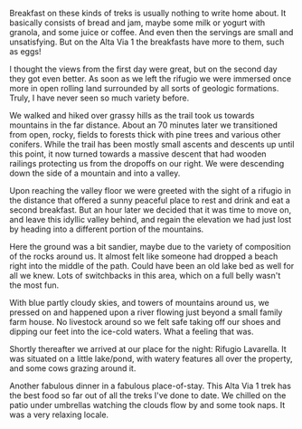 Breakfast on these kinds of treks is usually nothing to write home about. It basically consists of bread and jam, maybe some milk or yogurt with granola, and some juice or coffee. And even then the servings are small and unsatisfying. But on the Alta Via 1 the breakfasts have more to them, such as eggs!

I thought the views from the first day were great, but on the second day they got even better. As soon as we left the rifugio we were immersed once more in open rolling land surrounded by all sorts of geologic formations. Truly, I have never seen so much variety before.

We walked and hiked over grassy hills as the trail took us towards mountains in the far distance. About an 70 minutes later we transitioned from open, rocky, fields to forests thick with pine trees and various other conifers. While the trail has been mostly small ascents and descents up until this point, it now turned towards a massive descent that had wooden railings protecting us from the dropoffs on our right. We were descending down the side of a mountain and into a valley.

Upon reaching the valley floor we were greeted with the sight of a rifugio in the distance that offered a sunny peaceful place to rest and drink and eat a second breakfast. But an hour later we decided that it was time to move on, and leave this idyllic valley behind, and regain the elevation we had just lost by heading into a different portion of the mountains.

Here the ground was a bit sandier, maybe due to the variety of composition of the rocks around us. It almost felt like someone had dropped a beach right into the middle of the path. Could have been an old lake bed as well for all we knew. Lots of switchbacks in this area, which on a full belly wasn't the most fun.

With blue partly cloudy skies, and towers of mountains around us, we pressed on and happened upon a river flowing just beyond a small family farm house. No livestock around so we felt safe taking off our shoes and dipping our feet into the ice-cold waters. What a feeling that was.

Shortly thereafter we arrived at our place for the night: Rifugio Lavarella. It was situated on a little lake/pond, with watery features all over the property, and some cows grazing around it.

Another fabulous dinner in a fabulous place-of-stay. This Alta Via 1 trek has the best food so far out of all the treks I've done to date. We chilled on the patio under umbrellas watching the clouds flow by and some took naps. It was a very relaxing locale.